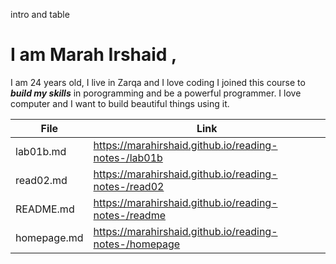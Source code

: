 
intro and table
# I am Marah Irshaid ,
 I am 24 years old, I live in Zarqa and I love coding
I joined this course to _**build my skills**_ in porogramming and be a powerful programmer.
I love computer and I want to build beautiful things using it.



File | Link
------------ | -------------
lab01b.md | https://marahirshaid.github.io/reading-notes-/lab01b
read02.md | https://marahirshaid.github.io/reading-notes-/read02
README.md | https://marahirshaid.github.io/reading-notes-/readme
homepage.md | https://marahirshaid.github.io/reading-notes-/homepage
